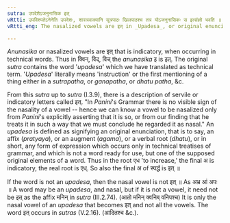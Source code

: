 ```yaml
---
sutra: उपदेशेऽजनुनासिक इत्
vRtti: उपविश्यतेऽनेनेति उपदेशः, शास्त्रवाक्यानि सूत्रपाठः खिलपाठश्च तत्र योऽजनुनासिकः स इत्संज्ञो भवति ॥
vRtti_eng: The nasalized vowels are इत् in _Upadesa_, or original enunciation.

---
```

_Anunasika_ or nasalized vowels are इत् that is indicatory, when occurring in technical words. Thus in क्विन्, विद्, विच् the _anunasika_ इ is इत्. The original _sutra_ contains the word '_upadesa_' which we have translated as technical term. '_Upadesa_' literally means 'instruction' or the first mentioning of a thing either in a _sutrapatha_, or _ganapatha_, or _dhatu_ _patha_, &c.

From this _sutra_ up to _sutra_ (I.3.9), there is a description of servile or indicatory letters called इत्. "In _Panini_'s Grammar there is no visible sign of the nasality of a vowel -- hence we can know a vowel to be nasalized only from _Panini_'s explicitly asserting that it is so, or from our finding that he treats it in such a way that we must conclude he regarded it as nasal." An _upadesa_ is defined as signifying an original enunciation, that is to say, an affix (_pratyaya_), or an augment (_agama_), or a verbal root (_dhatu_), or in short, any form of expression which occurs only in technical treatises of grammar, and which is not a word ready for use, but one of the supposed original elements of a word. Thus in the root एध 'to increase,' the final अ is indicatory, the real root is एध्. So also the final अ of स्पर्द्ध is इत् ॥

If the word is not an _upadesa_, then the nasal vowel is not इत् ॥ As अभ्र आं अपः ॥ A word may be an _upadesa_, and nasal, but if it is not a vowel, it need not be इत् as the affix मनिन् in _sutra_ (III.2.74). (आतो मनिन् क्वनिब् वनिपश्च) It is only the nasal vowel of an _upadesa_ that becomes इत् and not all the vowels. The word इत् occurs in _sutras_ (V.2.16). (आदितश्च &c.).